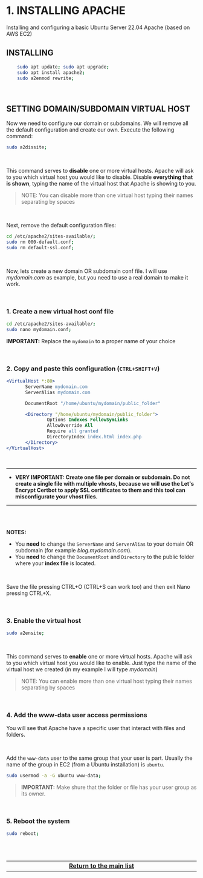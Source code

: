 # 1. INSTALLING APACHE
Installing and configuring a basic Ubuntu Server 22.04 Apache (based on AWS EC2)

## INSTALLING

```bash
    sudo apt update; sudo apt upgrade;
    sudo apt install apache2;
    sudo a2enmod rewrite;
```

<br>

## SETTING DOMAIN/SUBDOMAIN VIRTUAL HOST
Now we need to configure our domain or subdomains. We will remove all the default configuration and create our own.
Execute the following command:
<br>

```bash
sudo a2dissite;
```

<br>

This command serves to **disable** one or more virtual hosts.
Apache will ask to you which virtual host you would like to disable. Disable **everything that is shown**, typing the name of the virtual host that Apache is showing to you.

> NOTE: You can disable more than one virtual host typing their names separating by spaces

<br>

Next, remove the default configuration files:

```bash
cd /etc/apache2/sites-available/;
sudo rm 000-default.conf;
sudo rm default-ssl.conf;
 ```
 
<br>

Now, lets create a new domain OR subdomain conf file. I will use *mydomain.com* as example, but you need to use a real domain to make it work.

<br>

 ### 1. Create a new virtual host conf file
 
 ```bash
 cd /etc/apache2/sites-available/;
 sudo nano mydomain.conf;
 ```
 
 **IMPORTANT:** Replace the `mydomain` to a proper name of your choice
 
<br>

### 2. Copy and paste this configuration (`CTRL+SHIFT+V`)

 ```apache
<VirtualHost *:80>
        ServerName mydomain.com
        ServerAlias mydomain.com

        DocumentRoot "/home/ubuntu/mydomain/public_folder"

        <Directory "/home/ubuntu/mydomain/public_folder">
                Options Indexes FollowSymLinks
                AllowOverride All
                Require all granted
                DirectoryIndex index.html index.php
        </Directory>
</VirtualHost>
```
<br>

---

* **VERY IMPORTANT: Create one file per domain or subdomain. Do not create a single file with multiple vhosts, because we will use the Let's Encrypt Certbot to apply SSL certificates to them and this tool can misconfigurate your vhost files.**

---

<br><br>

**NOTES:**
 - You **need** to change the `ServerName` and `ServerAlias` to your domain OR subdomain (for example *blog.mydomain.com*).
 - You **need** to change the `DocumentRoot` and `Directory` to the public folder where your **index file** is located.

<br>

Save the file pressing CTRL+O (CTRL+S can work too) and then exit Nano pressing CTRL+X.

<br>

### 3. Enable the virtual host

```bash
sudo a2ensite;
```

<br>

This command serves to **enable** one or more virtual hosts.
Apache will ask to you which virtual host you would like to enable. Just type the name of the virtual host we created (in my example I will type *mydomain*)

> NOTE: You can enable more than one virtual host typing their names separating by spaces

<br>

### 4. Add the www-data user access permissions

You will see that Apache have a specific user that interact with files and folders.

<br>

Add the `www-data` user to the same group that your user is part. Usually the name of the group in EC2 (from a Ubuntu installation) is `ubuntu`.

```bash
sudo usermod -a -G ubuntu www-data;
```

> **IMPORTANT:** Make shure that the folder or file has your user group as its owner.

<br>

### 5. Reboot the system

```bash
sudo reboot;
```

<br><br>
<div>
    <table width="9000">
        <!-- <tr>
            <td width="9000"></td>
            <td width="50%" align="right"><a href=""><b></b></a></td>
        </tr> -->
        <tr>
            <td width="9000" colspan="2" align="center">
                <a href="">
                    <b>Return to the main list</b>
                </a>
            </td>
        </tr>
    </table>
</div>